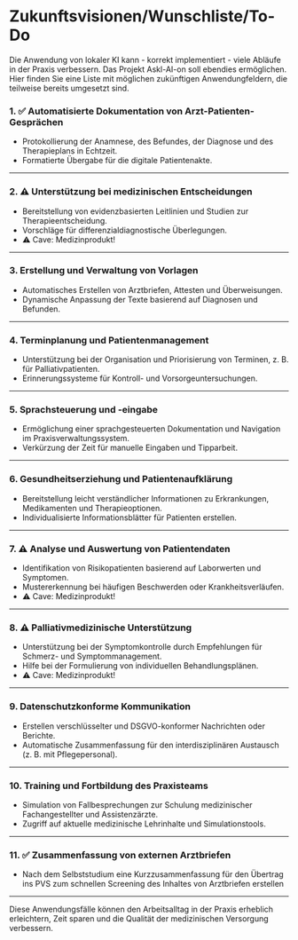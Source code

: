 # Zukunftsvisionen/Wunschliste/To-Do

Die Anwendung von lokaler KI kann - korrekt implementiert - viele Abläufe in der Praxis verbessern. Das Projekt Askl-AI-on soll ebendies ermöglichen. Hier finden Sie eine Liste mit möglichen zukünftigen Anwendungfeldern, die teilweise bereits umgesetzt sind.

### 1. :white_check_mark: **Automatisierte Dokumentation von Arzt-Patienten-Gesprächen**  
   - Protokollierung der Anamnese, des Befundes, der Diagnose und des Therapieplans in Echtzeit.
   - Formatierte Übergabe für die digitale Patientenakte.

---

### 2. :warning: **Unterstützung bei medizinischen Entscheidungen**  
   - Bereitstellung von evidenzbasierten Leitlinien und Studien zur Therapieentscheidung.
   - Vorschläge für differenzialdiagnostische Überlegungen.
   - :warning: Cave: Medizinprodukt!

---

### 3. **Erstellung und Verwaltung von Vorlagen**  
   - Automatisches Erstellen von Arztbriefen, Attesten und Überweisungen.
   - Dynamische Anpassung der Texte basierend auf Diagnosen und Befunden.

---

### 4. **Terminplanung und Patientenmanagement**  
   - Unterstützung bei der Organisation und Priorisierung von Terminen, z. B. für Palliativpatienten.
   - Erinnerungssysteme für Kontroll- und Vorsorgeuntersuchungen.

---

### 5. **Sprachsteuerung und -eingabe**  
   - Ermöglichung einer sprachgesteuerten Dokumentation und Navigation im Praxisverwaltungssystem.
   - Verkürzung der Zeit für manuelle Eingaben und Tipparbeit.

---

### 6. **Gesundheitserziehung und Patientenaufklärung**  
   - Bereitstellung leicht verständlicher Informationen zu Erkrankungen, Medikamenten und Therapieoptionen.
   - Individualisierte Informationsblätter für Patienten erstellen.

---

### 7. :warning: **Analyse und Auswertung von Patientendaten**  
   - Identifikation von Risikopatienten basierend auf Laborwerten und Symptomen.
   - Mustererkennung bei häufigen Beschwerden oder Krankheitsverläufen.
   - :warning: Cave: Medizinprodukt!

---

### 8. :warning: **Palliativmedizinische Unterstützung**  
   - Unterstützung bei der Symptomkontrolle durch Empfehlungen für Schmerz- und Symptommanagement.
   - Hilfe bei der Formulierung von individuellen Behandlungsplänen.
   - :warning: Cave: Medizinprodukt!

---

### 9. **Datenschutzkonforme Kommunikation**  
   - Erstellen verschlüsselter und DSGVO-konformer Nachrichten oder Berichte.
   - Automatische Zusammenfassung für den interdisziplinären Austausch (z. B. mit Pflegepersonal).

---

### 10. **Training und Fortbildung des Praxisteams**  
   - Simulation von Fallbesprechungen zur Schulung medizinischer Fachangestellter und Assistenzärzte.
   - Zugriff auf aktuelle medizinische Lehrinhalte und Simulationstools.

---

### 11. :white_check_mark: **Zusammenfassung von externen Arztbriefen**  
   - Nach dem Selbststudium eine Kurzzusammenfassung für den Übertrag ins PVS zum schnellen Screening des Inhaltes von Arztbriefen erstellen

---

Diese Anwendungsfälle können den Arbeitsalltag in der Praxis erheblich erleichtern, Zeit sparen und die Qualität der medizinischen Versorgung verbessern.